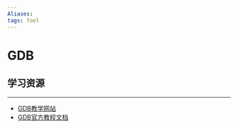 ```yaml
---
Aliases: 
tags: Tool 
---
```

# GDB

## 学习资源
---
- [GDB教学网站](https://www.tutorialspoint.com/gnu_debugger/index.htm)
- [GDB官方教程文档](https://sourceware.org/gdb/current/onlinedocs/gdb.html/)